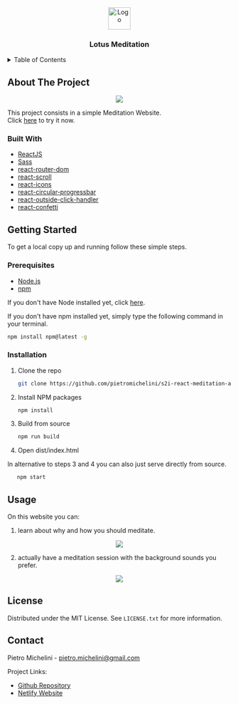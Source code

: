 <!-- PROJECT LOGO -->
<div align="center">
  <a href="https://github.com/pietromichelini/s2i-react-meditation-app/">
    <img src="public/favicon.ico" alt="Logo" width="50" height="50">
  </a>
<h3 align="center">Lotus Meditation</h3>
</div>


<!-- TABLE OF CONTENTS -->
<details>
  <summary>Table of Contents</summary>
  <ol>
    <li>
      <a href="#about-the-project">About The Project</a>
      <ul>
        <li><a href="#built-with">Built With</a></li>
      </ul>
    </li>
    <li>
      <a href="#getting-started">Getting Started</a>
      <ul>
        <li><a href="#prerequisites">Prerequisites</a></li>
        <li><a href="#installation">Installation</a></li>
      </ul>
    </li>
    <li><a href="#usage">Usage</a></li>
    <li><a href="#license">License</a></li>
    <li><a href="#contact">Contact</a></li>
  </ol>
</details>

<!-- ABOUT THE PROJECT -->
## About The Project

<p align="center"><img src="https://user-images.githubusercontent.com/95065307/193828489-6c2e22bc-ee08-4679-b032-e5f32070e988.gif" /></p>

<p> This project consists in a simple Meditation Website. </br>
Click <a target="_blank" href="https://lotus-meditation.netlify.app/">here</a> to try it now. </p> 

### Built With

* [ReactJS](https://reactjs.org/)
* [Sass](https://sass-lang.com/)
* [react-router-dom](https://www.npmjs.com/package/react-router-dom)
* [react-scroll](https://www.npmjs.com/package/react-scroll)
* [react-icons](https://www.npmjs.com/package/react-icons)
* [react-circular-progressbar](https://www.npmjs.com/package/react-circular-progressbar)
* [react-outside-click-handler](https://www.npmjs.com/package/react-outside-click-handler)
* [react-confetti](https://www.npmjs.com/package/react-confetti)

<!-- GETTING STARTED -->
## Getting Started

To get a local copy up and running follow these simple steps.

### Prerequisites

* [Node.js](https://nodejs.org/en/)
* [npm](https://docs.npmjs.com/downloading-and-installing-node-js-and-npm)

If you don't have Node installed yet, click [here](https://nodejs.org/en/).

If you don't have npm installed yet, simply type the following command in your terminal.

  ```sh
  npm install npm@latest -g
  ```

### Installation

1. Clone the repo

   ```sh
   git clone https://github.com/pietromichelini/s2i-react-meditation-app.git
   ```
2. Install NPM packages

   ```sh
   npm install
   ```
3. Build from source 

   ```sh
   npm run build
   ```

4. Open dist/index.html 

In alternative to steps 3 and 4 you can also just serve directly from source.
```sh
   npm start
   ```
   
## Usage

On this website you can:

1) learn about why and how you should meditate.

<p align="center"><img src="https://user-images.githubusercontent.com/95065307/193850089-7cf58efc-e3ca-4226-8442-e02b9de9f0df.gif" /></p>

2) actually have a meditation session with the background sounds you prefer.

<p align="center"><img src="https://user-images.githubusercontent.com/95065307/193950149-e972e3c8-96e0-4860-ba62-316e920014c9.gif" /></p>

<!-- LICENSE -->
## License

Distributed under the MIT License. See `LICENSE.txt` for more information.

<!-- CONTACT -->
## Contact

Pietro Michelini - pietro.michelini@gmail.com

Project Links: 
- [Github Repository](https://github.com/pietromichelini/s2i-react-meditation-app)
- [Netlify Website](https://lotus-meditation.netlify.app)

